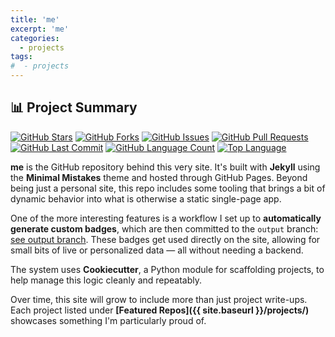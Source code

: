```yaml
---
title: 'me'
excerpt: 'me'
categories:
  - projects
tags:
#  - projects
---
```


## 📊 Project Summary

[![GitHub Stars](https://img.shields.io/github/stars/nntin/me)](https://github.com/nntin/me/stargazers)
[![GitHub Forks](https://img.shields.io/github/forks/nntin/me)](https://github.com/nntin/me/network)
[![GitHub Issues](https://img.shields.io/github/issues/nntin/me)](https://github.com/nntin/me/issues)
[![GitHub Pull Requests](https://img.shields.io/github/issues-pr/nntin/me)](https://github.com/nntin/me/pulls)
[![GitHub Last Commit](https://img.shields.io/github/last-commit/nntin/me)](https://github.com/nntin/me/commits)
[![GitHub Language Count](https://img.shields.io/github/languages/count/nntin/me)](https://github.com/nntin/me)
[![Top Language](https://img.shields.io/github/languages/top/nntin/me)](https://github.com/nntin/me)

**me** is the GitHub repository behind this very site. It's built with **Jekyll** using the **Minimal Mistakes** theme and hosted through GitHub Pages. Beyond being just a personal site, this repo includes some tooling that brings a bit of dynamic behavior into what is otherwise a static single-page app.

One of the more interesting features is a workflow I set up to **automatically generate custom badges**, which are then committed to the `output` branch: [see output branch](https://github.com/NNTin/me/tree/output). These badges get used directly on the site, allowing for small bits of live or personalized data — all without needing a backend.

The system uses **Cookiecutter**, a Python module for scaffolding projects, to help manage this logic cleanly and repeatably.

Over time, this site will grow to include more than just project write-ups. Each project listed under **[Featured Repos]({{ site.baseurl }}/projects/)** showcases something I'm particularly proud of.
